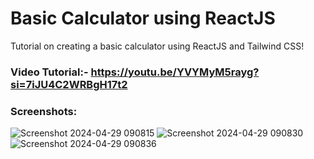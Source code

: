 # Basic Calculator using ReactJS

<p>Tutorial on creating a basic calculator using ReactJS and Tailwind CSS!</p>

### Video Tutorial:- https://youtu.be/YVYMyM5rayg?si=7iJU4C2WRBgH17t2

### Screenshots:

![Screenshot 2024-04-29 090815](https://github.com/UmairFaheem042/react_basic_calculator/assets/103030494/aea5fc77-5de4-4446-a262-50fc5f8d3a30)
![Screenshot 2024-04-29 090830](https://github.com/UmairFaheem042/react_basic_calculator/assets/103030494/3bd81326-8701-4b1a-8791-88d273d4fd46)
![Screenshot 2024-04-29 090836](https://github.com/UmairFaheem042/react_basic_calculator/assets/103030494/2875f882-5fb3-4c2d-b524-4a95d673c639)
